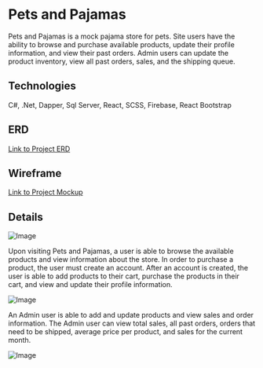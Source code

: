 # Pets and Pajamas

Pets and Pajamas is a mock pajama store for pets. Site users have the ability to browse and purchase available products,
update their profile information, and view their past orders. Admin users can update the product inventory, view all past orders,
sales, and the shipping queue.

## Technologies

C#, .Net, Dapper, Sql Server, React, SCSS, Firebase, React Bootstrap

## ERD

[Link to Project ERD](https://lucid.app/lucidchart/9265292b-1698-441e-a50c-b68f5f47caeb/edit?shared=true&page=0_0#)

## Wireframe

[Link to Project Mockup](https://www.figma.com/file/cHWKEKDX5F3g66pmAwPKFr/Untitled?node-id=0%3A1)

## Details

![Image](https://i.imgur.com/TOWnrII.png)

Upon visiting Pets and Pajamas, a user is able to browse the available products and view information about the store. In order to purchase a product,
the user must create an account. After an account is created, the user is able to add products to their cart, purchase the products in their cart, and
view and update their profile information.

![Image](https://i.imgur.com/SmLhnWo.gif)

An Admin user is able to add and update products and view sales and order information. The Admin user can view total sales, all past orders, orders 
that need to be shipped, average price per product, and sales for the current month.

![Image](https://i.imgur.com/Kzk6vhl.png)